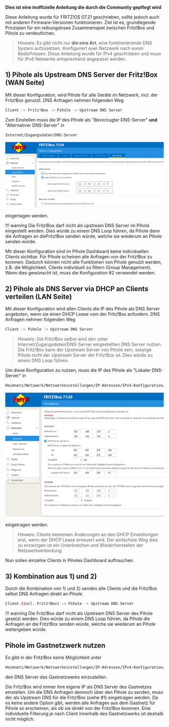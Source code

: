 **Dies ist eine inoffizielle Anleitung die durch die Community gepflegt wird**

Diese Anleitung wurde für FRITZ!OS 07.21 geschrieben, sollte jedoch auch mit anderen Firmware-Versionen funktionieren. Ziel ist es, grundlegende Prinzipien für ein reibungsloses Zusammenspiel zwischen Fritz!Box und Pihole zu verdeutlichen.

> Hinweis:
Es gibt nicht nur **die eine Art**, eine funktionierende DNS System aufzusetzen.  Konfiguriert euer Netzwerk nach euren Bedürfnissen.
Diese Anleitung wurde für IPv4 geschrieben und muss für IPv6 Netwerke entsprechend angepasst werden.

## 1) Pihole als Upstream DNS Server der Fritz!Box (WAN  Seite)

Mit dieser Konfiguration, wird Pihole für alle Geräte im Netzwerk, incl. der Fritz!Box genutzt. DNS Anfragen nehmen folgenden Weg

```bash
Client -> Fritz!Box -> Pihole -> Upstream DNS Server
```

Zum Einstellen muss die IP des Pihole als "Bevorzugter DNS-Server" **und** "Alternativer DNS-Server" in

```bash
Internet/Zugangsdaten/DNS-Server
```

![Screenshot der Fritz!Box WAN DNS Konfiguration](../images/fritzbox-wan-dns-de.png)

eingertagen werden.

!!! warning
    Die Fritz!Box darf nicht als upstream DNS Server im Pihole eingestellt werden. Dies würde zu einem DNS Loop führen, da Pihole dann die Anfragen an dieFritz!Box senden würde, welche sie wiederum an Pihole senden würde.

Mit dieser Konfiguration sind im Pihole Dashboard keine individuellen Clients sichtbar. Für Pihole scheinen alle Anfragen von der Fritz!Box zu kommen. Dadurch können nicht alle Funktionen von Pihole genutzt werden, z.B. die Möglichkeit, Clients individuell zu filtern (Group Management). Wenn dies gewünscht ist, muss die Konfiguration #2 verwendet werden.


## 2) Pihole als DNS Server via DHCP an Clients verteilen (LAN Seite)

Mit dieser Konfiguration wird allen Clients die IP des Pihole als DNS Server angeboten, wenn sie einen DHCP Lease vom der Fritz!Box anfordern.
DNS Anfragen nehmen folgenden Weg

```bash
Client -> Pihole -> Upstream DNS Server
```

> Hinweis:
Die Fritz!Box selbst wird den unter Internet/Zugangsdaten/DNS-Server eingestellten DNS Server nutzen.
Die Fritz!Box kann der Upstream Server von Pihole sein, solange Pihole nicht der Upstream Server der Fritz!Box ist. Dies würde zu einem DNS Loop führen.

Um diese Konfiguration zu nutzen, muss die IP des Pihole als "Lokaler DNS-Server" in

```bash
Heimnetz/Netzwerk/Netzwerkeinstellungen/IP-Adressen/IPv4-Konfiguration/Heimnetz

```
![Screenshot der Fritz!Box DHCP Einstellungen](../images/fritzbox-dhcp-de.png)

eingetragen werden.

>Hinweis:
Clients bemerken Änderungen an den DHCP Einstellungen erst, wenn der DHCP Lease erneuert wird. Der einfachste Weg dies zu erzwingen ist ein Unterbrechen und Wiederherstellen der Netzwerkverbindung.

Nun sollen einzelne Clients in Piholes Dashboard auftrauchen.

## 3) Kombination aus 1) und 2)

Durch die Kombination von 1) und 2) senden alle Clients und die Fritz!Box selbst DNS Anfragen direkt an Pihole.

```bash
Client (incl. Fritz!Box) -> Pihole -> Upstream DNS Server
```

!!! warning
    Die Fritz!Box darf nicht als Upstream DNS Server des Pihole gesetzt werden. Dies würde zu einem DNS Loop führen, da Pihole die Anfragen an die Fritz!Box senden würde, welche sie wiederum an Pihole weitergeben würde.

## Pihole im Gastnetzwerk nutzen

Es gibt in der Fritz!Box keine Möglichkeit unter

```bash
Heimnetz/Netzwerk/Netzwerkeinstellungen/IP-Adressen/IPv4-Konfiguration/Gastnetz
```

den DNS Server des Gastnetzwerks einzustellen.

Die Fritz!Box wird immer ihre eigene IP als DNS Server des Gastnetzes einstellen. Um die DNS Anfragen dennoch über den Pihole zu senden, muss der als Upstream DNS für die Fritz!Box (siehe #1) eingetragen werden. Da es keine andere Option gibt, werden alle Anfragen aus dem Gastnetz für Pihole so erscheinen, als ob sie direkt von der Fritz!Box kommen. Eine individuelle Filterung je nach Client innerhalb des Gastnetzwerks ist deshalb nicht möglich.
